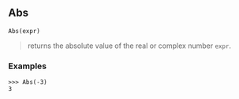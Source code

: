 ## Abs

``` 
Abs(expr)
``` 

> returns the absolute value of the real or complex number `expr`.

### Examples
``` 
>>> Abs(-3)
3
```